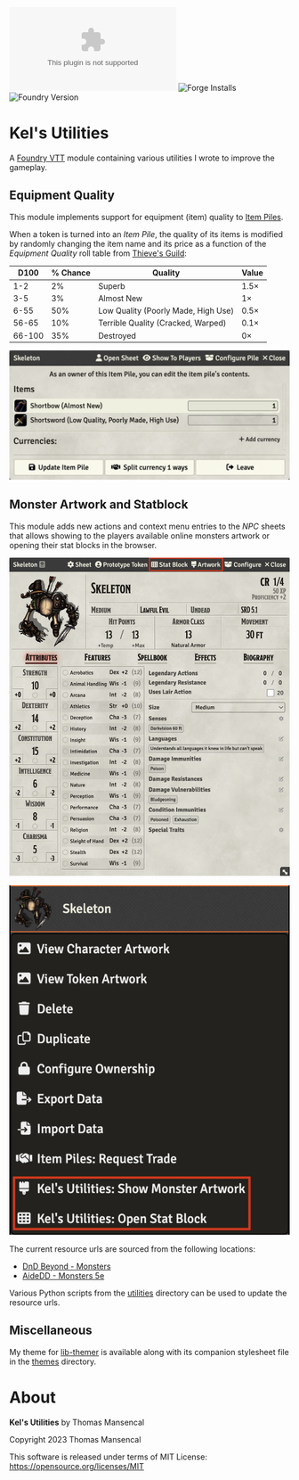 ![Latest Release Download Count](https://img.shields.io/github/downloads/KelSolaar/fvvt-kels-utilities/latest/module.zip) ![Forge Installs](https://img.shields.io/badge/dynamic/json?label=Forge%20Installs&query=package.installs&suffix=%25&url=https%3A%2F%2Fforge-vtt.com%2Fapi%2Fbazaar%2Fpackage%2Fkels-utilities&colorB=4aa94a) ![Foundry Version](https://img.shields.io/badge/dynamic/json.svg?url=https%3A%2F%2Fgithub.com%2FKelSolaar%2Ffvvt-kels-utilities%2Freleases%2Flatest%2Fdownload%2Fmodule.json&label=Foundry%20Version&query=$.compatibility.minimum&colorB=orange)

# Kel's Utilities

A [Foundry VTT](https://foundryvtt.com) module containing various utilities I wrote to improve the gameplay.

## Equipment Quality

This module implements support for equipment (item) quality to [Item Piles](https://github.com/fantasycalendar/FoundryVTT-ItemPiles).

When a token is turned into an *Item Pile*, the quality of its items is modified by randomly changing the item name and its price as a function of the *Equipment Quality* roll table from [Thieve's Guild](https://www.thievesguild.cc/harvest/creature.php?id=1#tab4):

| D100    | % Chance | Quality                              | Value |
|---------|----------|--------------------------------------|-------|
| 1-2     | 2%       | Superb                               | 1.5×  |
| 3-5     | 3%       | Almost New                           | 1×    |
| 6-55    | 50%      | Low Quality (Poorly Made, High Use)  | 0.5×  |
| 56-65   | 10%      | Terrible Quality (Cracked, Warped)   | 0.1×  |
| 66-100  | 35%      | Destroyed                            | 0×    |

![Equipment Quality - Item Piles](images/equipment-quality-item-piles.png)

## Monster Artwork and Statblock

This module adds new actions and context menu entries to the *NPC* sheets that allows showing to the players available online monsters artwork or opening their stat blocks in the browser.

![NPC Sheet Actions](images/npc-sheet-actions.png)

![NPC Context Menu Entries](images/npc-context-menu-entries.png)

The current resource urls are sourced from the following locations:

-   [DnD Beyond - Monsters](https://www.dndbeyond.com/monsters)
-   [AideDD - Monsters 5e](https://www.aidedd.org/dnd-filters/monsters.php)

Various Python scripts from the [utilities](utilities/) directory can be used to update the resource urls.

## Miscellaneous

My theme for [lib-themer](https://github.com/mouse0270/lib-themer) is available along with its companion stylesheet file in the [themes](themes/) directory.

# About

**Kel's Utilities** by Thomas Mansencal

Copyright 2023 Thomas Mansencal

This software is released under terms of MIT License: https://opensource.org/licenses/MIT
